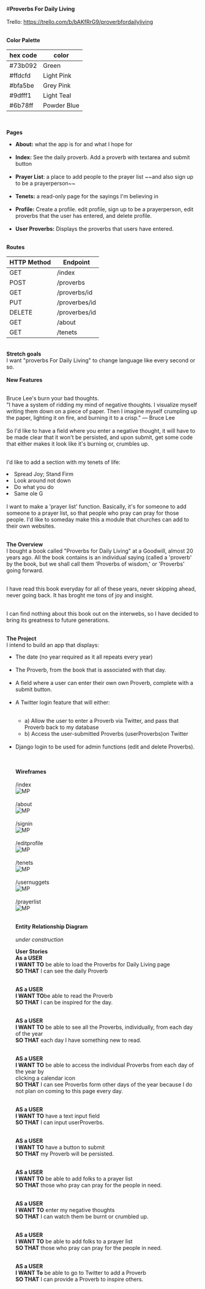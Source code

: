 #<b>Proverbs For Daily Living</b><br/><br/>
Trello: https://trello.com/b/bAKfRrG9/proverbfordailyliving<br/><br/>

<b>Color Palette</b><br/>

|hex code|color|
|---|---|
|#73b092|Green|
|#ffdcfd|Light Pink|
|#bfa5be|Grey Pink|
|#9dfff1|Light Teal|
|#6b78ff|Powder Blue|

<br/>


<b>Pages</b><br/>
<ul>
<li><b>About:</b> what the app is for and what I hope for</li><br/>
  <li><b>Index:</b> See the daily proverb. Add a proverb with textarea and submit button</li><br/>
  <li><b>Prayer List</b>: a place to add people to the prayer list ~~and also sign up to be a prayerperson~~</li><br/>
  <li><b>Tenets:</b> a read-only page for the sayings I'm believing in</li><br/>
  <li><b>Profile:</b> Create a profile. edit profile, sign up to be a prayerperson, edit proverbs that the user has entered,            and delete profile.</li><br/>
  <li><b>User Proverbs:</b> Displays the proverbs that users have entered.</li>
</ul>
<br/>
<b>Routes</b><br/>

|HTTP Method|Endpoint|
|---|---|
|GET|/index|
|POST|/proverbs|
|GET|/proverbs/id|
|PUT|/proverbes/id|
|DELETE|/proverbes/id|
|GET|/about|
|GET|/tenets|
<br/>
<b>Stretch goals</b> <br/>
I want "proverbs For Daily Living" to change language like every second or so.</br><br/>
<b>New Features</b><br/><br/>

Bruce Lee's burn your bad thoughts.<br/>
"I have a system of ridding my mind of negative thoughts. I visualize myself writing them down on a piece of paper. Then I imagine myself crumpling up the paper, lighting it on fire, and burning it to a crisp."
 — Bruce Lee<br/><br/>
So I'd like to have a field where you enter a negative thought, it will have to be made clear that it won't be persisted, and upon submit, get some code that either makes it look like it's burning or, crumbles up.<br/><br/></li>

I'd like to add a section with my tenets of life:<br/>

  <li>Spread Joy; Stand Firm</li>
  <li>Look around not down</li>
  <li>Do what you do</li>
  <li>Same ole G </li></li>

<br/>
  I want to make a 'prayer list' function. Basically, it's for someone to add someone to a prayer list, so that people who pray can pray for those people. I'd like to someday make this a module that churches can add to their own websites.<br/><br/>

<b>The Overview</b><br/>
I bought a book called "Proverbs for Daily Living" at a Goodwill, almost 20 years ago. All the book contains is an individual saying (called a 'proverb' by the book, but we shall call them 'Proverbs of wisdom,' or 'Proverbs' going forward.<br/><br/>

I have read this book everyday for all of these years, never skipping ahead, never going back. It has broght me tons of joy and insight.<br/><br/>

I can find nothing about this book out on the interwebs, so I have decided to bring its greatness to future generations.<br/><br/>

<b>The Project</b><br/>
I intend to build an app that displays:<br/>
<ul>
<li>The date (no year required as it all repeats every year)</li><br/>
<li>The Proverb, from the book that is associated with that day.</li><br/>
<li>A field where a user can enter their own own Proverb, complete with a submit button.</li><br/>
<li>A Twitter login feature that will either:</li><br/>
  <ul>
    <li>a) Allow the user to enter a Proverb via Twitter, and pass that Proverb back to my database<br/></li>
    <li>b) Access the user-submitted Proverbs (userProverbs)on Twitter</li><br/>
  </ul>
<li>Django login to be used for admin functions (edit and delete Proverbs).</li><br/><br/>

<b>Wireframes</b><br/><br/>
/index<br/>
![MP](https://github.com/christopherhanten/proverbsForDailyLiving/blob/master/content/images/_index.png)<br/><br/>
/about<br/>
![MP](https://github.com/christopherhanten/proverbsForDailyLiving/blob/master/content/images/_about.png)<br/><br/>
/signin<br/>
![MP](https://github.com/christopherhanten/proverbsForDailyLiving/blob/master/content/images/_signin.png)<br/><br/>
/editprofile<br/>
![MP](https://github.com/christopherhanten/proverbsForDailyLiving/blob/master/content/images/_editprofile.png)<br/><br/>
/tenets<br/>
![MP](https://github.com/christopherhanten/proverbsForDailyLiving/blob/master/content/images/_tenets.png)<br/><br/>
/usernuggets<br/>
![MP](https://github.com/christopherhanten/proverbsForDailyLiving/blob/master/content/images/_userNuggets.png)<br/><br/>
/prayerlist<br/>
![MP](https://github.com/christopherhanten/proverbsForDailyLiving/blob/master/content/images/_prayerList.png)<br/><br/>


<b> Entity Relationship Diagram</b><br/><br/>
_under construction_<br/>

<b>User Stories</b><br/>
<b>As a USER</b><br/>
<b>I WANT TO</b> be able to load the Proverbs for Daily Living page<br/>
<b>SO THAT</b> I can see the daily Proverb<br/><br/>

<b>AS a USER</b><br/>
<b>I WANT TO</b>be able to read the Proverb<br/>
<b>SO THAT</b> I can be inspired for the day.<br/><br/>

<b>AS a USER</b><br/>
<b>I WANT TO</b> be able to see all the Proverbs, individually, from each day of the year<br/></b>
<b>SO THAT</b> each day I have something new to read.<br/><br/>

<b>AS a USER</b><br/>
<b>I WANT TO</b> be able to access the individual Proverbs from each day of the year by<br/> clicking a calendar icon<br/>
<b>SO THAT</b> I can see Proverbs form other days of the year because I do not plan on coming to this page every day.<br/><br/>

<b>AS a USER</b><br/>
<b>I WANT TO</b> have a text input field<br/>
<b>SO THAT</b> I can input userProverbs.<br/><br/>

<b>AS a USER</b><br/>
<b>I WANT TO</b> have a button to submit<br/>
<b>SO THAT</b> my Proverb will be persisted.<br/><br/>

<b>AS a USER</b><br/>
<b>I WANT TO</b> be able to add folks to a prayer list<br/>
<b>SO THAT</b> those who pray can pray for the people in need.<br/><br>

<b>AS a USER</b><br/>
<b>I WANT TO</b> enter my negative thoughts<br/>
<b>SO THAT</b> I can watch them be burnt or crumbled up.<br/><br>

<b>AS a USER</b><br/>
<b>I WANT TO</b> be able to add folks to a prayer list<br/>
<b>SO THAT</b> those who pray can pray for the people in need.<br/><br>

<b>AS a USER</b><br/>
<b>I WANT To</b> be able to go to Twitter to add a Proverb<br/>
<b>SO THAT</b> I can provide a Proverb to inspire others.<br/><br>
